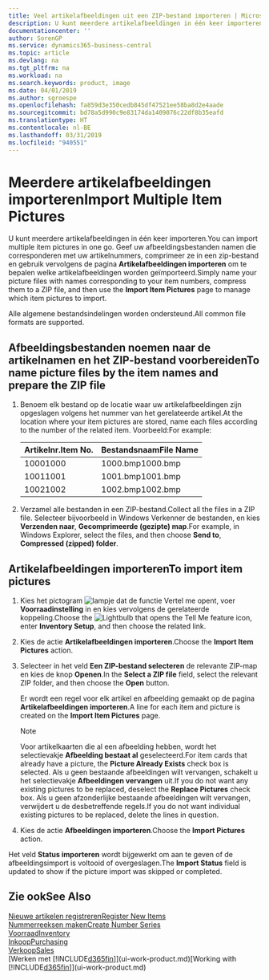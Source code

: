 ```yaml
---
title: Veel artikelafbeeldingen uit een ZIP-bestand importeren | Microsoft Docs
description: U kunt meerdere artikelafbeeldingen in één keer importeren. Geef uw afbeeldingsbestanden namen die corresponderen met uw artikelnummers, comprimeer ze in een zip-bestand en gebruik vervolgens de pagina Artikelafbeeldingen importeren om te bepalen welke artikelafbeeldingen worden geïmporteerd.
documentationcenter: ''
author: SorenGP
ms.service: dynamics365-business-central
ms.topic: article
ms.devlang: na
ms.tgt_pltfrm: na
ms.workload: na
ms.search.keywords: product, image
ms.date: 04/01/2019
ms.author: sgroespe
ms.openlocfilehash: fa859d3e350cedb845df47521ee58ba8d2e4aade
ms.sourcegitcommit: bd78a5d990c9e83174da1409076c22df8b35eafd
ms.translationtype: HT
ms.contentlocale: nl-BE
ms.lasthandoff: 03/31/2019
ms.locfileid: "940551"
---
```

# <a name="import-multiple-item-pictures"></a><span data-ttu-id="90aa2-104">Meerdere artikelafbeeldingen importeren</span><span class="sxs-lookup"><span data-stu-id="90aa2-104">Import Multiple Item Pictures</span></span>
<span data-ttu-id="90aa2-105">U kunt meerdere artikelafbeeldingen in één keer importeren.</span><span class="sxs-lookup"><span data-stu-id="90aa2-105">You can import multiple item pictures in one go.</span></span> <span data-ttu-id="90aa2-106">Geef uw afbeeldingsbestanden namen die corresponderen met uw artikelnummers, comprimeer ze in een zip-bestand en gebruik vervolgens de pagina **Artikelafbeeldingen importeren** om te bepalen welke artikelafbeeldingen worden geïmporteerd.</span><span class="sxs-lookup"><span data-stu-id="90aa2-106">Simply name your picture files with names corresponding to your item numbers, compress them to a ZIP file, and then use the **Import Item Pictures** page to manage which item pictures to import.</span></span>

<span data-ttu-id="90aa2-107">Alle algemene bestandsindelingen worden ondersteund.</span><span class="sxs-lookup"><span data-stu-id="90aa2-107">All common file formats are supported.</span></span>

## <a name="to-name-picture-files-by-the-item-names-and-prepare-the-zip-file"></a><span data-ttu-id="90aa2-108">Afbeeldingsbestanden noemen naar de artikelnamen en het ZIP-bestand voorbereiden</span><span class="sxs-lookup"><span data-stu-id="90aa2-108">To name picture files by the item names and prepare the ZIP file</span></span>
1. <span data-ttu-id="90aa2-109">Benoem elk bestand op de locatie waar uw artikelafbeeldingen zijn opgeslagen volgens het nummer van het gerelateerde artikel.</span><span class="sxs-lookup"><span data-stu-id="90aa2-109">At the location where your item pictures are stored, name each files according to the number of the related item.</span></span> <span data-ttu-id="90aa2-110">Voorbeeld:</span><span class="sxs-lookup"><span data-stu-id="90aa2-110">For example:</span></span>

    |<span data-ttu-id="90aa2-111">Artikelnr.</span><span class="sxs-lookup"><span data-stu-id="90aa2-111">Item No.</span></span>|<span data-ttu-id="90aa2-112">Bestandsnaam</span><span class="sxs-lookup"><span data-stu-id="90aa2-112">File Name</span></span>|
    |-|-|
    |<span data-ttu-id="90aa2-113">1000</span><span class="sxs-lookup"><span data-stu-id="90aa2-113">1000</span></span>|<span data-ttu-id="90aa2-114">1000.bmp</span><span class="sxs-lookup"><span data-stu-id="90aa2-114">1000.bmp</span></span>|
    |<span data-ttu-id="90aa2-115">1001</span><span class="sxs-lookup"><span data-stu-id="90aa2-115">1001</span></span>|<span data-ttu-id="90aa2-116">1001.bmp</span><span class="sxs-lookup"><span data-stu-id="90aa2-116">1001.bmp</span></span>|
    |<span data-ttu-id="90aa2-117">1002</span><span class="sxs-lookup"><span data-stu-id="90aa2-117">1002</span></span>|<span data-ttu-id="90aa2-118">1002.bmp</span><span class="sxs-lookup"><span data-stu-id="90aa2-118">1002.bmp</span></span>|

2. <span data-ttu-id="90aa2-119">Verzamel alle bestanden in een ZIP-bestand.</span><span class="sxs-lookup"><span data-stu-id="90aa2-119">Collect all the files in a ZIP file.</span></span> <span data-ttu-id="90aa2-120">Selecteer bijvoorbeeld in Windows Verkenner de bestanden, en kies **Verzenden naar**, **Gecomprimeerde (gezipte) map**.</span><span class="sxs-lookup"><span data-stu-id="90aa2-120">For example, in Windows Explorer, select the files, and then choose **Send to**, **Compressed (zipped) folder**.</span></span>     

## <a name="to-import-item-pictures"></a><span data-ttu-id="90aa2-121">Artikelafbeeldingen importeren</span><span class="sxs-lookup"><span data-stu-id="90aa2-121">To import item pictures</span></span>
1. <span data-ttu-id="90aa2-122">Kies het pictogram ![lampje dat de functie Vertel me opent](media/ui-search/search_small.png "Vertel me wat u wilt doen"), voer **Voorraadinstelling** in en kies vervolgens de gerelateerde koppeling.</span><span class="sxs-lookup"><span data-stu-id="90aa2-122">Choose the ![Lightbulb that opens the Tell Me feature](media/ui-search/search_small.png "Tell me what you want to do") icon, enter **Inventory Setup**, and then choose the related link.</span></span>
2. <span data-ttu-id="90aa2-123">Kies de actie **Artikelafbeeldingen importeren**.</span><span class="sxs-lookup"><span data-stu-id="90aa2-123">Choose the **Import Item Pictures** action.</span></span>
3. <span data-ttu-id="90aa2-124">Selecteer in het veld **Een ZIP-bestand selecteren** de relevante ZIP-map en kies de knop **Openen**.</span><span class="sxs-lookup"><span data-stu-id="90aa2-124">In the **Select a ZIP file** field, select the relevant ZIP folder, and then choose the **Open** button.</span></span>

    <span data-ttu-id="90aa2-125">Er wordt een regel voor elk artikel en afbeelding gemaakt op de pagina **Artikelafbeeldingen importeren**.</span><span class="sxs-lookup"><span data-stu-id="90aa2-125">A line for each item and picture is created on the **Import Item Pictures** page.</span></span>

    > [!NOTE]
    > <span data-ttu-id="90aa2-126">Voor artikelkaarten die al een afbeelding hebben, wordt het selectievakje **Afbeelding bestaat al** geselecteerd.</span><span class="sxs-lookup"><span data-stu-id="90aa2-126">For item cards that already have a picture, the **Picture Already Exists** check box is selected.</span></span> <span data-ttu-id="90aa2-127">Als u geen bestaande afbeeldingen wilt vervangen, schakelt u het selectievakje **Afbeeldingen vervangen** uit.</span><span class="sxs-lookup"><span data-stu-id="90aa2-127">If you do not want any existing pictures to be replaced, deselect the **Replace Pictures** check box.</span></span> <span data-ttu-id="90aa2-128">Als u geen afzonderlijke bestaande afbeeldingen wilt vervangen, verwijdert u de desbetreffende regels.</span><span class="sxs-lookup"><span data-stu-id="90aa2-128">If you do not want individual existing pictures to be replaced, delete the lines in question.</span></span>

3. <span data-ttu-id="90aa2-129">Kies de actie **Afbeeldingen importeren**.</span><span class="sxs-lookup"><span data-stu-id="90aa2-129">Choose the **Import Pictures** action.</span></span>

<span data-ttu-id="90aa2-130">Het veld **Status importeren** wordt bijgewerkt om aan te geven of de afbeeldingsimport is voltooid of overgeslagen.</span><span class="sxs-lookup"><span data-stu-id="90aa2-130">The **Import Status** field is updated to show if the picture import was skipped or completed.</span></span>       

## <a name="see-also"></a><span data-ttu-id="90aa2-131">Zie ook</span><span class="sxs-lookup"><span data-stu-id="90aa2-131">See Also</span></span>
[<span data-ttu-id="90aa2-132">Nieuwe artikelen registreren</span><span class="sxs-lookup"><span data-stu-id="90aa2-132">Register New Items</span></span>](inventory-how-register-new-items.md)  
[<span data-ttu-id="90aa2-133">Nummerreeksen maken</span><span class="sxs-lookup"><span data-stu-id="90aa2-133">Create Number Series</span></span>](ui-create-number-series.md)  
[<span data-ttu-id="90aa2-134">Voorraad</span><span class="sxs-lookup"><span data-stu-id="90aa2-134">Inventory</span></span>](inventory-manage-inventory.md)  
[<span data-ttu-id="90aa2-135">Inkoop</span><span class="sxs-lookup"><span data-stu-id="90aa2-135">Purchasing</span></span>](purchasing-manage-purchasing.md)  
[<span data-ttu-id="90aa2-136">Verkoop</span><span class="sxs-lookup"><span data-stu-id="90aa2-136">Sales</span></span>](sales-manage-sales.md)  
<span data-ttu-id="90aa2-137">[Werken met [!INCLUDE[d365fin](includes/d365fin_md.md)]](ui-work-product.md)</span><span class="sxs-lookup"><span data-stu-id="90aa2-137">[Working with [!INCLUDE[d365fin](includes/d365fin_md.md)]](ui-work-product.md)</span></span>
